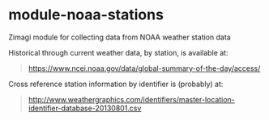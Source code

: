 # module-noaa-stations
Zimagi module for collecting data from NOAA weather station data

Historical through current weather data, by station, is available at:

> https://www.ncei.noaa.gov/data/global-summary-of-the-day/access/

Cross reference station information by identifier is (probably) at:

> http://www.weathergraphics.com/identifiers/master-location-identifier-database-20130801.csv
